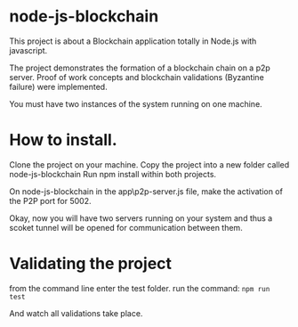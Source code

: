 # node-js-blockchain

This project is about a Blockchain application totally in Node.js with javascript.

The project demonstrates the formation of a blockchain chain on a p2p server. Proof of work concepts and blockchain validations (Byzantine failure) were implemented.

You must have two instances of the system running on one machine.

# How to install.
Clone the project on your machine.
Copy the project into a new folder called node-js-blockchain
Run npm install within both projects.

On node-js-blockchain in the app\p2p-server.js file, make the activation of the
P2P port for 5002.

Okay, now you will have two servers running on your system and thus a scoket tunnel will be opened for communication between them.

# Validating the project
from the command line enter the test folder.
run the command:
```npm run test```

And watch all validations take place.
